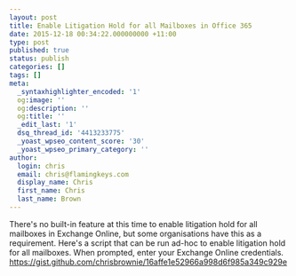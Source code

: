 ```yaml
---
layout: post
title: Enable Litigation Hold for all Mailboxes in Office 365
date: 2015-12-18 00:34:22.000000000 +11:00
type: post
published: true
status: publish
categories: []
tags: []
meta:
  _syntaxhighlighter_encoded: '1'
  og:image: ''
  og:description: ''
  og:title: ''
  _edit_last: '1'
  dsq_thread_id: '4413233775'
  _yoast_wpseo_content_score: '30'
  _yoast_wpseo_primary_category: ''
author:
  login: chris
  email: chris@flamingkeys.com
  display_name: Chris
  first_name: Chris
  last_name: Brown
---
```

There's no built-in feature at this time to enable litigation hold for all mailboxes in Exchange Online, but some organisations have this as a requirement. Here's a script that can be run ad-hoc to enable litigation hold for all mailboxes. When prompted, enter your Exchange Online credentials.
https://gist.github.com/chrisbrownie/16affe1e52966a998d6f985a349c929e
